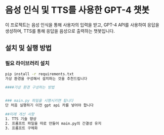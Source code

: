 # 음성 인식 및 TTS를 사용한 GPT-4 챗봇

이 프로젝트는 음성 인식을 통해 사용자의 입력을 받고, GPT-4 API를 사용하여 응답을 생성하며, TTS를 통해 응답을 음성으로 출력하는 챗봇입니다.

## 설치 및 실행 방법

### 필요 라이브러리 설치

```bash
pip install -r requirements.txt
가상 환경을 구성해서 설치하는 것을 추천드립니다

####가상 환경 구성하는 방법


### main.py 파일을 시행시키면 됩니다
단 처음 실행하기 이전 gpt api 카를 넣어야 합니다

##미래 개선 사항
1. TTS 기술 향상
2. 프롬프트 파일을 따로 만들어 main.py의 간결성 유지
3. 프롬프트 구체화

